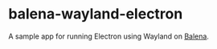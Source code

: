 # balena-wayland-electron

A sample app for running Electron using Wayland on [Balena](https://www.balena.io).
